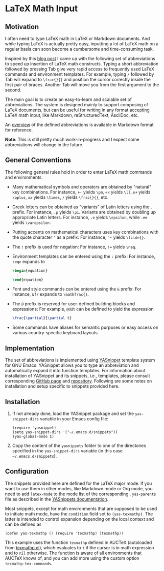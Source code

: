 
# LaTeX Math Input

## Motivation

I often need to type LaTeX math in LaTeX or Markdown documents. And while typing LaTeX is actually pretty easy, inputting a lot of LaTeX math on a regular basis can soon become a cumbersome and time-consuming task.

Inspired by this [blog post][castel-notes] I came up with the following set of abbreviations to speed up insertion of LaTeX math constructs. Typing a short abbreviation followed by pressing Tab give very rapid access to frequently used LaTeX commands and environment templates. For example, typing `/` followed by Tab will expand to `\frac{}{}` and position the cursor correctly inside the first pair of braces. Another Tab will move you from the first argument to the second.

The main goal is to create an easy-to-learn and scalable set of abbreviations. The system is designed mainly to support composing of LaTeX documents, but can be useful for writing in any format accepting LaTeX math input, like Markdown, reStructuredText, AsciiDoc, etc.

An [overview][abbr-md] of the defined abbreviations is available in Markdown format for reference.

**Note:** This is still pretty much work-in-progress and I expect some abbreviations will change in the future.

## General Conventions

The following general rules hold in order to enter LaTeX math commands and environments:

- Many mathematical symbols and operators are obtained by "natural" key combinations. For instance, `+-` yields `\pm`, `<<` yields `\ll`, `o+` yields `\oplus`, `xx` yields `\times`, `/` yields `\frac{}{}`, etc.

- Greek letters can be obtained as "variants" of Latin letters using the `.` prefix. For instance, `.p` yields `\pi`. Variants are obtained by doubling up appropriate Latin letters. For instance, `.e` yields `\epsilon`, while `.ee` yields `\varepsilon`.

- Putting accents on mathematical characters uses key combinations with the quote character `'` as a prefix: For instance, `'~` yields `\tilde{}`.

- The `!` prefix is used for negation: For instance, `!=` yields `\neq`.

- Environment templates can be entered using the `:` prefix: For instance, `:eqn` expands to

    ```latex
    \begin{equation}
      |
    \end{equation}
    ```

- Font and style commands can be entered using the `&` prefix: For instance, `&fr` expands to `\mathfrac{}`.

- The `@` prefix is reserved for user-defined building blocks and expressions: For example, `@ddt` can be defined to yield the expression

    ```latex
    \frac{\partial}{\partial t}
    ```

- Some commands have aliases for semantic purposes or easy access on various country-specific keyboard layouts.

## Implementation

The set of abbreviations is implemented using [YASnippet][yasnippet-github] template system for GNU Emacs. YASnippet allows you to type an abbreviation and automatically expand it into function templates. For information about installation of YASnippet and its snippets, i.e., templates, please consult corresponding [GitHub page][yasnippet-doc] and [repository][yasnippet-github]. Following are some notes on installation and setup specific to snippets provided here.

## Installation

1. If not already done, load the YASnippet package and set the `yas-snippet-dirs` variable in your Emacs config file:

    ```elisp
    (require 'yasnippet)
    (setq yas-snippet-dirs '("~/.emacs.d/snippets"))
    (yas-global-mode 1)
    ```

2. Copy the content of the `yasnippets` folder to one of the directories specified in the `yas-snippet-dirs` variable (in this case `~/.emacs.d/snippets`).

## Configuration

The snippets provided here are defined for the LaTeX major mode. If you want to use them in other modes, like Markdown mode or Org mode, you need to add `latex-mode` to the mode list of the corresponding `.yas-parents` file as described in the [YASnippets documentation][yasnippet-doc-org].

Most snippets, except for math environments that are supposed to be used to initiate math mode, have the `condition` field set to `(yas-texmathp)`. The latter is intended to control expansion depending on the local context and can be defined as

```elisp
(defun yas-texmathp () (require 'texmathp) (texmathp))
```

This example uses the function `texmathp` defined in AUCTeX (autoloaded from [texmathp.el][texmathp]), which evaluates to `t` if the cursor is in math expression and to `nil` otherwise. The function is aware of all environments that AUCTeX knows of, and you can add more using the custom option `texmathp-tex-commands`.

[castel-notes]: https://castel.dev/post/lecture-notes-1/

[abbr-md]: ./abbreviations.md

[yasnippet-github]: https://github.com/joaotavora/yasnippet

[yasnippet-doc]: http://joaotavora.github.io/yasnippet/

[yasnippet-doc-org]: http://joaotavora.github.io/yasnippet/snippet-organization.html

[texmathp]: http://git.savannah.gnu.org/cgit/auctex.git/tree/texmathp.el

